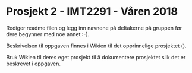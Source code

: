 # Prosjekt 2 - IMT2291 - Våren 2018 #

Rediger readme filen og legg inn navnene på deltakerne på gruppen før dere begynner med noe annet :-).

Beskrivelsen til oppgaven finnes i Wikien til det opprinnelige prosjektet ().

Bruk Wikien til deres eget prosjekt til å dokumentere prosjektet slik det er beskrevet i oppgaven.